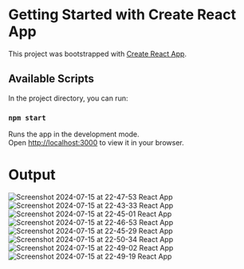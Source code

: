 # Getting Started with Create React App

This project was bootstrapped with [Create React App](https://github.com/facebook/create-react-app).

## Available Scripts

In the project directory, you can run:

### `npm start`

Runs the app in the development mode.\
Open [http://localhost:3000](http://localhost:3000) to view it in your browser.

# Output

![Screenshot 2024-07-15 at 22-47-53 React App](https://github.com/user-attachments/assets/bdadabba-7387-4b67-966e-30260cee1919)
![Screenshot 2024-07-15 at 22-43-33 React App](https://github.com/user-attachments/assets/e4b89698-0d91-4a8e-914c-b72b436a9479)
![Screenshot 2024-07-15 at 22-45-01 React App](https://github.com/user-attachments/assets/4a03de6d-5d7e-4dda-a11b-bfe5aacff883)
![Screenshot 2024-07-15 at 22-46-53 React App](https://github.com/user-attachments/assets/52cad72b-285c-4330-bf20-d7022cd50bf9)
![Screenshot 2024-07-15 at 22-45-29 React App](https://github.com/user-attachments/assets/5c21cacc-3ff8-4951-97c0-5d839a68e600)
![Screenshot 2024-07-15 at 22-50-34 React App](https://github.com/user-attachments/assets/0faf2033-2841-4527-b559-81e624ec7cab)
![Screenshot 2024-07-15 at 22-49-02 React App](https://github.com/user-attachments/assets/8f4b2992-dc2b-4745-b273-d6c910d5296f)
![Screenshot 2024-07-15 at 22-49-19 React App](https://github.com/user-attachments/assets/7954d58d-0e1b-4a3e-a95a-8c05b11a4f66)
